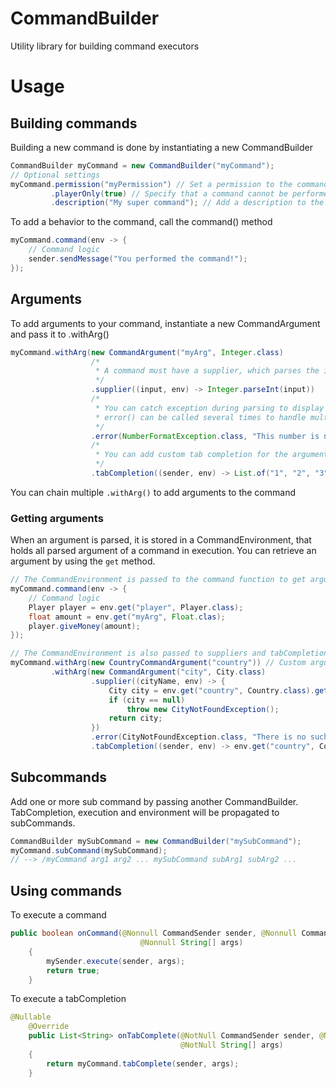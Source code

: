 # CommandBuilder
Utility library for building command executors

# Usage

## Building commands
Building a new command is done by instantiating a new CommandBuilder
```java
CommandBuilder myCommand = new CommandBuilder("myCommand");
// Optional settings
myCommand.permission("myPermission") // Set a permission to the command
         .playerOnly(true) // Specify that a command cannot be performed via the console
         .description("My super command"); // Add a description to the command
```
To add a behavior to the command, call the command() method
```java
myCommand.command(env -> {
    // Command logic
    sender.sendMessage("You performed the command!");
});
```

## Arguments

To add arguments to your command, instantiate a new CommandArgument and pass it to .withArg()
```java
myCommand.withArg(new CommandArgument("myArg", Integer.class)
                  /*
                   * A command must have a supplier, which parses the input given by the sender
                   */
                  .supplier((input, env) -> Integer.parseInt(input))
                  /*
                   * You can catch exception during parsing to display a useful error message to the sender
                   * error() can be called several times to handle multiple exceptions
                   */
                  .error(NumberFormatException.class, "This number is not valid")
                  /*
                   * You can add custom tab completion for the argument
                   */
                  .tabCompletion((sender, env) -> List.of("1", "2", "3"));
```

You can chain multiple `.withArg()` to add arguments to the command

### Getting arguments

When an argument is parsed, it is stored in a CommandEnvironment, that holds all parsed argument of a command in execution. You can retrieve an argument by using the `get` method.
```java
// The CommandEnvironment is passed to the command function to get arguments during command logic
myCommand.command(env -> {
    // Command logic
    Player player = env.get("player", Player.class);
    float amount = env.get("myArg", Float.clas);
    player.giveMoney(amount);
});

// The CommandEnvironment is also passed to suppliers and tabCompletion of arguments. That way the parsing and tabCompletion of an argument can depend on the value of a previous argument
myCommand.withArg(new CountryCommandArgument("country")) // Custom argument class
         .withArg(new CommandArgument("city", City.class)
                  .supplier((cityName, env) -> {
                      City city = env.get("country", Country.class).getCity(cityName);
                      if (city == null)
                          throw new CityNotFoundException();
                      return city;
                  })
                  .error(CityNotFoundException.class, "There is no such city in this country")
                  .tabCompletion((sender, env) -> env.get("country", Country.class).getCities().map(City::getName)));
```

## Subcommands

Add one or more sub command by passing another CommandBuilder. TabCompletion, execution and environment will be propagated to subCommands.
```java
CommandBuilder mySubCommand = new CommandBuilder("mySubCommand");
myCommand.subCommand(mySubCommand);
// --> /myCommand arg1 arg2 ... mySubCommand subArg1 subArg2 ...
```

## Using commands

To execute a command
```java
public boolean onCommand(@Nonnull CommandSender sender, @Nonnull Command command, @Nonnull String label,
                             @Nonnull String[] args)
    {
        mySender.execute(sender, args);
        return true;
    }
```

To execute a tabCompletion
```java
@Nullable
    @Override
    public List<String> onTabComplete(@NotNull CommandSender sender, @NotNull Command command, @NotNull String alias,
                                      @NotNull String[] args)
    {
        return myCommand.tabComplete(sender, args);
    }
```

